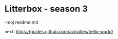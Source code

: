 Litterbox - season 3
==========

-moj readme.md

next: https://guides.github.com/activities/hello-world/